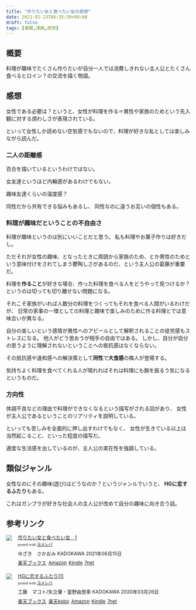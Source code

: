 ```yaml
---
title: "作りたい女と食べたい女の感想"
date: 2021-01-13T06:35:39+09:00
draft: false
tags: [書籍,漫画,感想]
---
```


## 概要
料理が趣味でたくさん作りたいが自分一人では消費しきれない主人公とたくさん食べるヒロイン？の交流を描く物語。


## 感想
女性である必要は？というと、女性が料理を作る＝異性や家族のためという先入観に対する煩わしさが表現されている。

といって女性しか読めない空気感でもないので、料理が好きな私としては楽しみながら読んだ。

### 二人の距離感
百合を描いているというわけではない。

女友達というほど内輪感があるわけでもない。

趣味友達くらいの温度感？

同性だから共有できる悩みもあるし、
同性なのに違うお互いの個性もある。

### 料理が趣味だということの不自由さ
料理が趣味というのは別にいいことだと思う。
私も料理やお菓子作りは好きだし。

ただそれが女性の趣味、となったときに周囲から家族のため、とか男性のためという意味付けをされてしまう鬱陶しさがあるのだ、という主人公の葛藤が重要だ。

料理を**作ること**が好きな場合、作った料理を食べる人をどうやって見つけるか？というのは切っても切り離せない問題になる。

それこそ家族がいれば人数分の料理をつくってもそれを食べる人間がいるわけだが、
日常の家事の一環としての料理と趣味で楽しみのために作る料理とでは意味合いが異なる。

自分の楽しいという感情が異性へのアピールとして解釈されることの徒労感もストレスになる。
他人がどう思おうが相手の自由ではある。
しかし、自分が自分の思うように理解されないということへの抵抗感はなくならない。

その抵抗感や違和感への解決策として**同性**で**大食感**の隣人が登場する。

気持ちよく料理を食べてくれる人が現れればそれは料理にも腕を振るう気になるというものだ。

### 方向性
体調不良などの理由で料理ができなくなるという描写がされる回があり、
女性が主人公であるということのリアリティを説明している。

といっても苦しみを全面的に押し出すわけでもなく、
女性が生きている以上は当然起こること、といった程度の描写だ。

適度な生活感を出しているのが、主人公の実在性を強調している。

## 類似ジャンル

女性なのにその趣味(遊び)はどうなのか？というジャンルでいうと、
**HGに恋するふたり**もある。

これはガンプラが好きな社会人の主人公が改めて自分の趣味に向き合う話。

## 参考リンク

<div class="booklink-box" style="text-align:left;padding-bottom:20px;font-size:small;zoom: 1;overflow: hidden;"><div class="booklink-image" style="float:left;margin:0 15px 10px 0;"><a href="//af.moshimo.com/af/c/click?a_id=2220301&p_id=56&pc_id=56&pl_id=637&s_v=b5Rz2P0601xu&url=http%3A%2F%2Fbooks.rakuten.co.jp%2Frb%2F16692398%2F" target="_blank" ><img src="https://thumbnail.image.rakuten.co.jp/@0_mall/book/cabinet/6517/9784049136517.jpg?_ex=64x64" style="border: none;" /></a><img src="//i.moshimo.com/af/i/impression?a_id=2220301&p_id=56&pc_id=56&pl_id=637" width="1" height="1" style="border:none;"></div><div class="booklink-info" style="line-height:120%;zoom: 1;overflow: hidden;"><div class="booklink-name" style="margin-bottom:10px;line-height:120%"><a href="//af.moshimo.com/af/c/click?a_id=2220301&p_id=56&pc_id=56&pl_id=637&s_v=b5Rz2P0601xu&url=http%3A%2F%2Fbooks.rakuten.co.jp%2Frb%2F16692398%2F" target="_blank" >作りたい女と食べたい女　1</a><img src="//i.moshimo.com/af/i/impression?a_id=2220301&p_id=56&pc_id=56&pl_id=637" width="1" height="1" style="border:none;"><div class="booklink-powered-date" style="font-size:8pt;margin-top:5px;font-family:verdana;line-height:120%">posted with <a href="https://yomereba.com" rel="nofollow" target="_blank">ヨメレバ</a></div></div><div class="booklink-detail" style="margin-bottom:5px;">ゆざき　さかおみ KADOKAWA 2021年06月15日    </div><div class="booklink-link2" style="margin-top:10px;"><div class="shoplinkrakuten" style="display:inline;margin-right:5px"><a href="//af.moshimo.com/af/c/click?a_id=2220301&p_id=56&pc_id=56&pl_id=637&s_v=b5Rz2P0601xu&url=http%3A%2F%2Fbooks.rakuten.co.jp%2Frb%2F16692398%2F" target="_blank" >楽天ブックス</a><img src="//i.moshimo.com/af/i/impression?a_id=2220301&p_id=56&pc_id=56&pl_id=637" width="1" height="1" style="border:none;"></div><div class="shoplinkamazon" style="display:inline;margin-right:5px"><a href="//af.moshimo.com/af/c/click?a_id=2220302&p_id=170&pc_id=185&pl_id=4062&s_v=b5Rz2P0601xu&url=https%3A%2F%2Fwww.amazon.co.jp%2Fexec%2Fobidos%2FASIN%2F4049136511" target="_blank" >Amazon</a></div><div class="shoplinkkindle" style="display:inline;margin-right:5px"><a href="//af.moshimo.com/af/c/click?a_id=2220302&p_id=170&pc_id=185&pl_id=4062&s_v=b5Rz2P0601xu&url=https%3A%2F%2Fwww.amazon.co.jp%2Fgp%2Fsearch%3Fkeywords%3D%25E4%25BD%259C%25E3%2582%258A%25E3%2581%259F%25E3%2581%2584%25E5%25A5%25B3%25E3%2581%25A8%25E9%25A3%259F%25E3%2581%25B9%25E3%2581%259F%25E3%2581%2584%25E5%25A5%25B3%25E3%2580%25801%26__mk_ja_JP%3D%2583J%2583%255E%2583J%2583i%26url%3Dnode%253D2275256051" target="_blank" >Kindle</a></div><div class="shoplinkseven" style="display:inline;margin-right:5px"><a href="//af.moshimo.com/af/c/click?a_id=2317554&p_id=932&pc_id=1188&pl_id=12456&s_v=b5Rz2P0601xu&url=http%3A%2F%2F7net.omni7.jp%2Fsearch%2F%3FsearchKeywordFlg%3D1%26keyword%3D9784049136517" target="_blank" >7net<img src="//i.moshimo.com/af/i/impression?a_id=2317554&p_id=932&pc_id=1188&pl_id=12456" width="1" height="1" style="border:none;"></a></div>            	  	  	  	  	</div></div><div class="booklink-footer" style="clear: left"></div></div>

<div class="booklink-box" style="text-align:left;padding-bottom:20px;font-size:small;zoom: 1;overflow: hidden;"><div class="booklink-image" style="float:left;margin:0 15px 10px 0;"><a href="//af.moshimo.com/af/c/click?a_id=2220301&p_id=56&pc_id=56&pl_id=637&s_v=b5Rz2P0601xu&url=http%3A%2F%2Fbooks.rakuten.co.jp%2Frb%2F16224434%2F" target="_blank" ><img src="https://thumbnail.image.rakuten.co.jp/@0_mall/book/cabinet/2071/9784041092071.jpg?_ex=64x64" style="border: none;" /></a><img src="//i.moshimo.com/af/i/impression?a_id=2220301&p_id=56&pc_id=56&pl_id=637" width="1" height="1" style="border:none;"></div><div class="booklink-info" style="line-height:120%;zoom: 1;overflow: hidden;"><div class="booklink-name" style="margin-bottom:10px;line-height:120%"><a href="//af.moshimo.com/af/c/click?a_id=2220301&p_id=56&pc_id=56&pl_id=637&s_v=b5Rz2P0601xu&url=http%3A%2F%2Fbooks.rakuten.co.jp%2Frb%2F16224434%2F" target="_blank" >HGに恋するふたり(1)</a><img src="//i.moshimo.com/af/i/impression?a_id=2220301&p_id=56&pc_id=56&pl_id=637" width="1" height="1" style="border:none;"><div class="booklink-powered-date" style="font-size:8pt;margin-top:5px;font-family:verdana;line-height:120%">posted with <a href="https://yomereba.com" rel="nofollow" target="_blank">ヨメレバ</a></div></div><div class="booklink-detail" style="margin-bottom:5px;">工藤　マコト/矢立肇・富野由悠季 KADOKAWA 2020年03月26日    </div><div class="booklink-link2" style="margin-top:10px;"><div class="shoplinkrakuten" style="display:inline;margin-right:5px"><a href="//af.moshimo.com/af/c/click?a_id=2220301&p_id=56&pc_id=56&pl_id=637&s_v=b5Rz2P0601xu&url=http%3A%2F%2Fbooks.rakuten.co.jp%2Frb%2F16224434%2F" target="_blank" >楽天ブックス</a><img src="//i.moshimo.com/af/i/impression?a_id=2220301&p_id=56&pc_id=56&pl_id=637" width="1" height="1" style="border:none;"></div><div class="shoplinkrakukobo" style="display:inline;margin-right:5px"><a href="//af.moshimo.com/af/c/click?a_id=2220301&p_id=56&pc_id=56&pl_id=637&s_v=b5Rz2P0601xu&url=https%3A%2F%2Fbooks.rakuten.co.jp%2Frk%2F061a5c86035734c8a56c073a2383e202%2F" target="_blank" >楽天kobo</a><img src="//i.moshimo.com/af/i/impression?a_id=2220301&p_id=56&pc_id=56&pl_id=637" width="1" height="1" style="border:none;"></div><div class="shoplinkamazon" style="display:inline;margin-right:5px"><a href="//af.moshimo.com/af/c/click?a_id=2220302&p_id=170&pc_id=185&pl_id=4062&s_v=b5Rz2P0601xu&url=https%3A%2F%2Fwww.amazon.co.jp%2Fexec%2Fobidos%2FASIN%2F4041092078" target="_blank" >Amazon</a></div><div class="shoplinkkindle" style="display:inline;margin-right:5px"><a href="//af.moshimo.com/af/c/click?a_id=2220302&p_id=170&pc_id=185&pl_id=4062&s_v=b5Rz2P0601xu&url=https%3A%2F%2Fwww.amazon.co.jp%2Fgp%2Fsearch%3Fkeywords%3DHG%25E3%2581%25AB%25E6%2581%258B%25E3%2581%2599%25E3%2582%258B%25E3%2581%25B5%25E3%2581%259F%25E3%2582%258A%25281%2529%26__mk_ja_JP%3D%2583J%2583%255E%2583J%2583i%26url%3Dnode%253D2275256051" target="_blank" >Kindle</a></div><div class="shoplinkseven" style="display:inline;margin-right:5px"><a href="//af.moshimo.com/af/c/click?a_id=2317554&p_id=932&pc_id=1188&pl_id=12456&s_v=b5Rz2P0601xu&url=http%3A%2F%2F7net.omni7.jp%2Fsearch%2F%3FsearchKeywordFlg%3D1%26keyword%3D9784041092071" target="_blank" >7net<img src="//i.moshimo.com/af/i/impression?a_id=2317554&p_id=932&pc_id=1188&pl_id=12456" width="1" height="1" style="border:none;"></a></div>            	  	  	  	  	</div></div><div class="booklink-footer" style="clear: left"></div></div>
